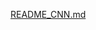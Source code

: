 [README_CNN.md](https://github.com/hippietrippycoder/NeuNet-CNN-Melanoma-Detection/files/9151026/README_CNN.md)
